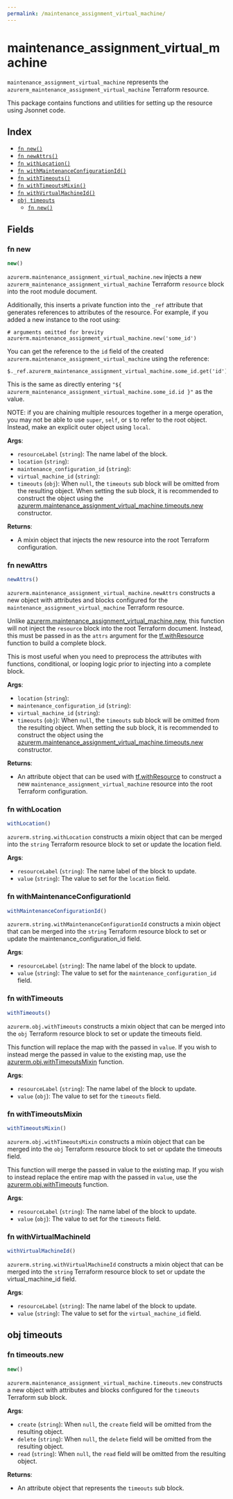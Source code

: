 ```yaml
---
permalink: /maintenance_assignment_virtual_machine/
---
```


# maintenance_assignment_virtual_machine

`maintenance_assignment_virtual_machine` represents the `azurerm_maintenance_assignment_virtual_machine` Terraform resource.



This package contains functions and utilities for setting up the resource using Jsonnet code.


## Index

* [`fn new()`](#fn-new)
* [`fn newAttrs()`](#fn-newattrs)
* [`fn withLocation()`](#fn-withlocation)
* [`fn withMaintenanceConfigurationId()`](#fn-withmaintenanceconfigurationid)
* [`fn withTimeouts()`](#fn-withtimeouts)
* [`fn withTimeoutsMixin()`](#fn-withtimeoutsmixin)
* [`fn withVirtualMachineId()`](#fn-withvirtualmachineid)
* [`obj timeouts`](#obj-timeouts)
  * [`fn new()`](#fn-timeoutsnew)

## Fields

### fn new

```ts
new()
```


`azurerm.maintenance_assignment_virtual_machine.new` injects a new `azurerm_maintenance_assignment_virtual_machine` Terraform `resource`
block into the root module document.

Additionally, this inserts a private function into the `_ref` attribute that generates references to attributes of the
resource. For example, if you added a new instance to the root using:

    # arguments omitted for brevity
    azurerm.maintenance_assignment_virtual_machine.new('some_id')

You can get the reference to the `id` field of the created `azurerm.maintenance_assignment_virtual_machine` using the reference:

    $._ref.azurerm_maintenance_assignment_virtual_machine.some_id.get('id')

This is the same as directly entering `"${ azurerm_maintenance_assignment_virtual_machine.some_id.id }"` as the value.

NOTE: if you are chaining multiple resources together in a merge operation, you may not be able to use `super`, `self`,
or `$` to refer to the root object. Instead, make an explicit outer object using `local`.

**Args**:
  - `resourceLabel` (`string`): The name label of the block.
  - `location` (`string`): 
  - `maintenance_configuration_id` (`string`): 
  - `virtual_machine_id` (`string`): 
  - `timeouts` (`obj`):  When `null`, the `timeouts` sub block will be omitted from the resulting object. When setting the sub block, it is recommended to construct the object using the [azurerm.maintenance_assignment_virtual_machine.timeouts.new](#fn-timeoutsnew) constructor.

**Returns**:
- A mixin object that injects the new resource into the root Terraform configuration.


### fn newAttrs

```ts
newAttrs()
```


`azurerm.maintenance_assignment_virtual_machine.newAttrs` constructs a new object with attributes and blocks configured for the `maintenance_assignment_virtual_machine`
Terraform resource.

Unlike [azurerm.maintenance_assignment_virtual_machine.new](#fn-new), this function will not inject the `resource`
block into the root Terraform document. Instead, this must be passed in as the `attrs` argument for the
[tf.withResource](https://github.com/tf-libsonnet/core/tree/main/docs#fn-withresource) function to build a complete block.

This is most useful when you need to preprocess the attributes with functions, conditional, or looping logic prior to
injecting into a complete block.

**Args**:
  - `location` (`string`): 
  - `maintenance_configuration_id` (`string`): 
  - `virtual_machine_id` (`string`): 
  - `timeouts` (`obj`):  When `null`, the `timeouts` sub block will be omitted from the resulting object. When setting the sub block, it is recommended to construct the object using the [azurerm.maintenance_assignment_virtual_machine.timeouts.new](#fn-timeoutsnew) constructor.

**Returns**:
  - An attribute object that can be used with [tf.withResource](https://github.com/tf-libsonnet/core/tree/main/docs#fn-withresource) to construct a new `maintenance_assignment_virtual_machine` resource into the root Terraform configuration.


### fn withLocation

```ts
withLocation()
```

`azurerm.string.withLocation` constructs a mixin object that can be merged into the `string`
Terraform resource block to set or update the location field.



**Args**:
  - `resourceLabel` (`string`): The name label of the block to update.
  - `value` (`string`): The value to set for the `location` field.


### fn withMaintenanceConfigurationId

```ts
withMaintenanceConfigurationId()
```

`azurerm.string.withMaintenanceConfigurationId` constructs a mixin object that can be merged into the `string`
Terraform resource block to set or update the maintenance_configuration_id field.



**Args**:
  - `resourceLabel` (`string`): The name label of the block to update.
  - `value` (`string`): The value to set for the `maintenance_configuration_id` field.


### fn withTimeouts

```ts
withTimeouts()
```

`azurerm.obj.withTimeouts` constructs a mixin object that can be merged into the `obj`
Terraform resource block to set or update the timeouts field.

This function will replace the map with the passed in `value`. If you wish to instead merge the
passed in value to the existing map, use the [azurerm.obj.withTimeoutsMixin](TODO) function.

**Args**:
  - `resourceLabel` (`string`): The name label of the block to update.
  - `value` (`obj`): The value to set for the `timeouts` field.


### fn withTimeoutsMixin

```ts
withTimeoutsMixin()
```

`azurerm.obj.withTimeoutsMixin` constructs a mixin object that can be merged into the `obj`
Terraform resource block to set or update the timeouts field.

This function will merge the passed in value to the existing map. If you wish
to instead replace the entire map with the passed in `value`, use the [azurerm.obj.withTimeouts](TODO)
function.


**Args**:
  - `resourceLabel` (`string`): The name label of the block to update.
  - `value` (`obj`): The value to set for the `timeouts` field.


### fn withVirtualMachineId

```ts
withVirtualMachineId()
```

`azurerm.string.withVirtualMachineId` constructs a mixin object that can be merged into the `string`
Terraform resource block to set or update the virtual_machine_id field.



**Args**:
  - `resourceLabel` (`string`): The name label of the block to update.
  - `value` (`string`): The value to set for the `virtual_machine_id` field.


## obj timeouts



### fn timeouts.new

```ts
new()
```


`azurerm.maintenance_assignment_virtual_machine.timeouts.new` constructs a new object with attributes and blocks configured for the `timeouts`
Terraform sub block.



**Args**:
  - `create` (`string`):  When `null`, the `create` field will be omitted from the resulting object.
  - `delete` (`string`):  When `null`, the `delete` field will be omitted from the resulting object.
  - `read` (`string`):  When `null`, the `read` field will be omitted from the resulting object.

**Returns**:
  - An attribute object that represents the `timeouts` sub block.
